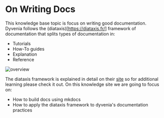 # On Writing Docs

This knowledge base topic is focus on writing good documentation. Dyvenia follows the (diataxis)[https://diataxis.fr/] framework of documentation that splits types of documentation in:

* Tutorials
* How-To guides
* Explanation
* Reference

![overview](https://diataxis.fr/_images/overview.png)

The diataxis framework is explained in detail on their [site](https://diataxis.fr/) so for additional learning please check it out. On this knowledge site we are going to focus on:

* How to build docs using mkdocs
* How to apply the diataxis framework to dyvenia's documentation practices